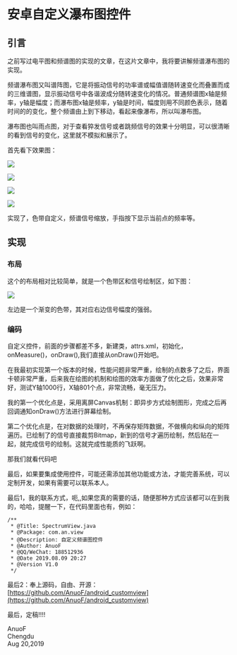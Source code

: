 # 安卓自定义瀑布图控件 #

## 引言 ##

之前写过电平图和频谱图的实现的文章，在这片文章中，我将要讲解频谱瀑布图的实现。

频谱瀑布图又叫谱阵图，它是将振动信号的功率谱或幅值谱随转速变化而叠置而成的三维谱图，显示振动信号中各谐波成分随转速变化的情况。普通频谱图x轴是频率，y轴是幅度；而瀑布图x轴是频率，y轴是时间，幅度则用不同颜色表示，随着时间的的变化，整个频谱由上到下移动，看起来像瀑布，所以叫瀑布图。

瀑布图也叫雨点图，对于查看猝发信号或者跳频信号的效果十分明显，可以很清晰的看到信号的变化，这里就不模拟和展示了。

首先看下效果图：

![](https://i.imgur.com/Gegtr2k.png)

![](https://i.imgur.com/PSxlOkC.png)

![](https://i.imgur.com/MBgzOEF.png)

![](https://i.imgur.com/JTFV3W0.png)

实现了，色带自定义，频谱信号缩放，手指按下显示当前点的频率等。

## 实现 ##

### 布局 ###

这个的布局相对比较简单，就是一个色带区和信号绘制区，如下图：

![](https://i.imgur.com/pY1c9C5.png)

左边是一个渐变的色带，其对应右边信号幅度的强弱。

### 编码 ###

自定义控件，前面的步骤都差不多，新建类，attrs.xml，初始化，onMeasure()，onDraw(),我们直接从onDraw()开始吧。

在我最初实现第一个版本的时候，性能问题非常严重，绘制的点数多了之后，界面卡顿非常严重，后来我在绘图的机制和绘图的效率方面做了优化之后，效果非常好，测试Y轴1000行，X轴801个点，非常流畅，毫无压力。

我的第一个优化点是，采用离屏Canvas机制：即异步方式绘制图形，完成之后再回调通知onDraw()方法进行屏幕绘制。

第二个优化点是，在对数据的处理时，不再保存矩阵数据，不做横向和纵向的矩阵遍历。已绘制了的信号直接裁剪Bitmap，新到的信号才遍历绘制，然后贴在一起，就完成信号的绘制。这就完成性能质的飞跃啊。

那我们就看代码吧












最后，如果要集成使用控件，可能还需添加其他功能或方法，才能完善系统，可以定制开发，如果有需要可以联系本人。

最后1，我的联系方式，呃,,如果您真的需要的话，随便那种方式应该都可以在到我的，哈哈，提醒一下，在代码里面也有，例如：

	/**
	 * @Title: SpectrumView.java
	 * @Package: com.an.view
	 * @Description: 自定义频谱图控件
	 * @Author: AnuoF
	 * @QQ/WeChat: 188512936
	 * @Date 2019.08.09 20:27
	 * @Version V1.0
	 */
最后2：奉上源码，自由、开源：[https://github.com/AnuoF/android_customview](https://github.com/AnuoF/android_customview)

最后，定稿!!!!

AnuoF  
Chengdu  
Aug 20,2019